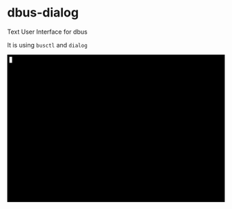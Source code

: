 # dbus-dialog
Text User Interface for dbus

It is using `busctl` and `dialog`

![screencast](https://raw.githubusercontent.com/jmlich/dbus-dialog/main/dbus_dialog.gif)